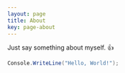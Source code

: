 ```yaml
---
layout: page
title: About
key: page-about
---
```


Just say something about myself. :+1:

```c#
Console.WriteLine("Hello, World!");
```